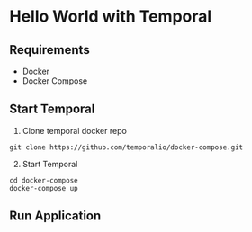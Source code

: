 # Hello World with Temporal

## Requirements

* Docker
* Docker Compose

## Start Temporal
1. Clone temporal docker repo
```
git clone https://github.com/temporalio/docker-compose.git
```

2. Start Temporal
```
cd docker-compose
docker-compose up
```

## Run Application
